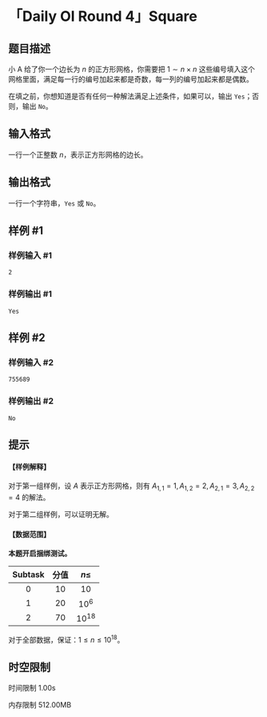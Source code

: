 # 「Daily OI Round 4」Square

## 题目描述

小 A 给了你一个边长为 $n$ 的正方形网格，你需要把 $1 \sim n \times n$ 这些编号填入这个网格里面，满足每一行的编号加起来都是奇数，每一列的编号加起来都是偶数。

在填之前，你想知道是否有任何一种解法满足上述条件，如果可以，输出 `Yes`；否则，输出 `No`。

## 输入格式

一行一个正整数 $n$，表示正方形网格的边长。

## 输出格式

一行一个字符串，`Yes` 或 `No`。

## 样例 #1

### 样例输入 #1

```
2
```

### 样例输出 #1

```
Yes
```

## 样例 #2

### 样例输入 #2

```
755689
```

### 样例输出 #2

```
No
```

## 提示

#### 【样例解释】

对于第一组样例，设 $A$ 表示正方形网格，则有 $A_{1,1}=1,A_{1,2}=2,A_{2,1}=3,A_{2,2}=4$ 的解法。

对于第二组样例，可以证明无解。

#### 【数据范围】
  
**本题开启捆绑测试。**

|$\text{Subtask}$|分值|$n \le$|
| :-----------: | :-------------:|:-----------: |
|$0$|$10$|$10$|
|$1$|$20$|$10^6$|
|$2$|$70$|$10^{18}$|

对于全部数据，保证：$1 \le n \le 10^{18}$。

## 时空限制



时间限制
1.00s

内存限制
512.00MB